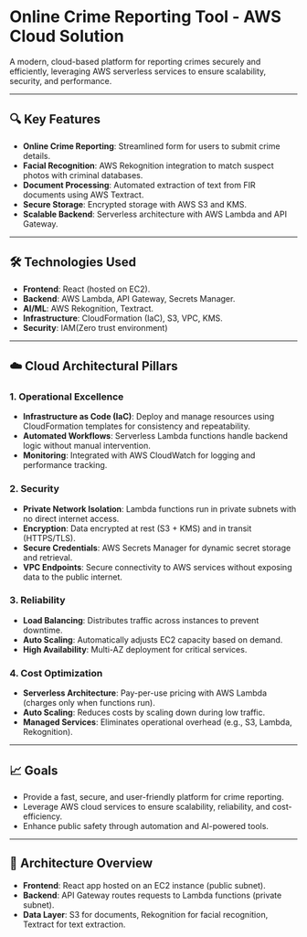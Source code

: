 # Online Crime Reporting Tool - AWS Cloud Solution

A modern, cloud-based platform for reporting crimes securely and efficiently, leveraging AWS serverless services to ensure scalability, security, and performance.

---

## 🔍 Key Features  
- **Online Crime Reporting**: Streamlined form for users to submit crime details.  
- **Facial Recognition**: AWS Rekognition integration to match suspect photos with criminal databases.  
- **Document Processing**: Automated extraction of text from FIR documents using AWS Textract.  
- **Secure Storage**: Encrypted storage with AWS S3 and KMS.  
- **Scalable Backend**: Serverless architecture with AWS Lambda and API Gateway.  

---

## 🛠 Technologies Used  
- **Frontend**: React (hosted on EC2).  
- **Backend**: AWS Lambda, API Gateway, Secrets Manager.  
- **AI/ML**: AWS Rekognition, Textract.  
- **Infrastructure**: CloudFormation (IaC), S3, VPC, KMS.  
- **Security**: IAM(Zero trust environment)

---

## ☁️ Cloud Architectural Pillars  

### **1. Operational Excellence**  
- **Infrastructure as Code (IaC)**: Deploy and manage resources using CloudFormation templates for consistency and repeatability.  
- **Automated Workflows**: Serverless Lambda functions handle backend logic without manual intervention.  
- **Monitoring**: Integrated with AWS CloudWatch for logging and performance tracking.  

### **2. Security**  
- **Private Network Isolation**: Lambda functions run in private subnets with no direct internet access.  
- **Encryption**: Data encrypted at rest (S3 + KMS) and in transit (HTTPS/TLS).  
- **Secure Credentials**: AWS Secrets Manager for dynamic secret storage and retrieval.  
- **VPC Endpoints**: Secure connectivity to AWS services without exposing data to the public internet.  

### **3. Reliability**  
- **Load Balancing**: Distributes traffic across instances to prevent downtime.  
- **Auto Scaling**: Automatically adjusts EC2 capacity based on demand.  
- **High Availability**: Multi-AZ deployment for critical services.  

### **4. Cost Optimization**  
- **Serverless Architecture**: Pay-per-use pricing with AWS Lambda (charges only when functions run).  
- **Auto Scaling**: Reduces costs by scaling down during low traffic.  
- **Managed Services**: Eliminates operational overhead (e.g., S3, Lambda, Rekognition).  

---

## 📈 Goals  
- Provide a fast, secure, and user-friendly platform for crime reporting.  
- Leverage AWS cloud services to ensure scalability, reliability, and cost-efficiency.  
- Enhance public safety through automation and AI-powered tools.  

---

## 🔧 Architecture Overview  
- **Frontend**: React app hosted on an EC2 instance (public subnet).  
- **Backend**: API Gateway routes requests to Lambda functions (private subnet).  
- **Data Layer**: S3 for documents, Rekognition for facial recognition, Textract for text extraction.  